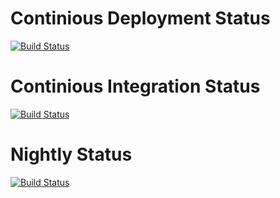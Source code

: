 # Continious Deployment Status 
[![Build Status](https://dev.azure.com/REFAME/PasswordManagement/_apis/build/status/Desktop/CD%20PasswordManagement.App?branchName=azure-pipelines-variables)](https://dev.azure.com/REFAME/PasswordManagement/_build/latest?definitionId=31&branchName=azure-pipelines-variables)

# Continious Integration Status
[![Build Status](https://dev.azure.com/REFAME/PasswordManagement/_apis/build/status/Desktop/CI%20PasswordManagement?branchName=refs%2Fpull%2F33%2Fmerge)](https://dev.azure.com/REFAME/PasswordManagement/_build/latest?definitionId=24&branchName=refs%2Fpull%2F33%2Fmerge)

# Nightly Status
[![Build Status](https://dev.azure.com/REFAME/PasswordManagement/_apis/build/status/Desktop/Nightly%20PasswordManagement?branchName=refs%2Fpull%2F33%2Fmerge)](https://dev.azure.com/REFAME/PasswordManagement/_build/latest?definitionId=25&branchName=refs%2Fpull%2F33%2Fmerge)